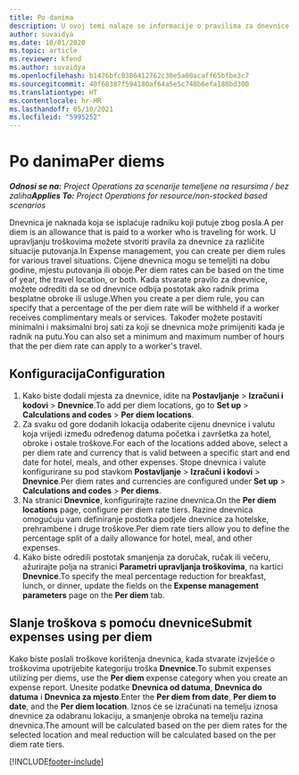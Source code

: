```yaml
---
title: Po danima
description: U ovoj temi nalaze se informacije o pravilima za dnevnice koja se upotrebljavaju za upravljanje troškovima.
author: suvaidya
ms.date: 10/01/2020
ms.topic: article
ms.reviewer: kfend
ms.author: suvaidya
ms.openlocfilehash: b1476bfc0386412762c30e5a00acaff65bfbe3c7
ms.sourcegitcommit: 40f68387f594180af64a5e5c748b6efa188bd300
ms.translationtype: HT
ms.contentlocale: hr-HR
ms.lasthandoff: 05/10/2021
ms.locfileid: "5995252"
---
```

# <a name="per-diems"></a><span data-ttu-id="33c2a-103">Po danima</span><span class="sxs-lookup"><span data-stu-id="33c2a-103">Per diems</span></span>

<span data-ttu-id="33c2a-104">_**Odnosi se na:** Project Operations za scenarije temeljene na resursima / bez zaliha_</span><span class="sxs-lookup"><span data-stu-id="33c2a-104">_**Applies To:** Project Operations for resource/non-stocked based scenarios_</span></span>


<span data-ttu-id="33c2a-105">Dnevnica je naknada koja se isplaćuje radniku koji putuje zbog posla.</span><span class="sxs-lookup"><span data-stu-id="33c2a-105">A per diem is an allowance that is paid to a worker who is traveling for work.</span></span> <span data-ttu-id="33c2a-106">U upravljanju troškovima možete stvoriti pravila za dnevnice za različite situacije putovanja.</span><span class="sxs-lookup"><span data-stu-id="33c2a-106">In Expense management, you can create per diem rules for  various travel situations.</span></span> <span data-ttu-id="33c2a-107">Cijene dnevnica mogu se temeljiti na dobu godine, mjestu putovanja ili oboje.</span><span class="sxs-lookup"><span data-stu-id="33c2a-107">Per diem rates can be based on the time of year, the travel location, or both.</span></span> <span data-ttu-id="33c2a-108">Kada stvarate pravilo za dnevnice, možete odrediti da se od dnevnice odbija postotak ako radnik prima besplatne obroke ili usluge.</span><span class="sxs-lookup"><span data-stu-id="33c2a-108">When you create a per diem  rule, you can specify that a percentage of the per diem rate will be withheld if a worker receives complimentary meals or services.</span></span> <span data-ttu-id="33c2a-109">Također možete postaviti minimalni i maksimalni broj sati za koji se dnevnica može primijeniti kada je radnik na putu.</span><span class="sxs-lookup"><span data-stu-id="33c2a-109">You can also set a minimum and maximum number of hours that the per diem rate can apply to a worker's travel.</span></span>

## <a name="configuration"></a><span data-ttu-id="33c2a-110">Konfiguracija</span><span class="sxs-lookup"><span data-stu-id="33c2a-110">Configuration</span></span> 

1. <span data-ttu-id="33c2a-111">Kako biste dodali mjesta za dnevnice, idite na **Postavljanje** > **Izračuni i kodovi** > **Dnevnice**.</span><span class="sxs-lookup"><span data-stu-id="33c2a-111">To add per diem locations, go to **Set up** > **Calculations and codes** > **Per diem locations**.</span></span>
2. <span data-ttu-id="33c2a-112">Za svaku od gore dodanih lokacija odaberite cijenu dnevnice i valutu koja vrijedi između određenog datuma početka i završetka za hotel, obroke i ostale troškove.</span><span class="sxs-lookup"><span data-stu-id="33c2a-112">For each of the locations added above, select a per diem rate and currency that is valid between a specific start and end date for hotel, meals, and other expenses.</span></span> <span data-ttu-id="33c2a-113">Stope dnevnica i valute konfigurirane su pod stavkom **Postavljanje** > **Izračuni i kodovi** > **Dnevnice**.</span><span class="sxs-lookup"><span data-stu-id="33c2a-113">Per diem rates and currencies are configured under **Set up** > **Calculations and codes** > **Per diems**.</span></span>
3. <span data-ttu-id="33c2a-114">Na stranici **Dnevnice**, konfigurirajte razine dnevnica.</span><span class="sxs-lookup"><span data-stu-id="33c2a-114">On the **Per diem locations** page, configure per diem rate tiers.</span></span> <span data-ttu-id="33c2a-115">Razine dnevnica omogućuju vam definiranje postotka podjele dnevnice za hotelske, prehrambene i druge troškove.</span><span class="sxs-lookup"><span data-stu-id="33c2a-115">Per diem rate tiers allow you to define the percentage split of a daily allowance for hotel, meal, and other expenses.</span></span> 
4. <span data-ttu-id="33c2a-116">Kako biste odredili postotak smanjenja za doručak, ručak ili večeru, ažurirajte polja na stranici **Parametri upravljanja troškovima**, na kartici **Dnevnice**.</span><span class="sxs-lookup"><span data-stu-id="33c2a-116">To specify the meal percentage reduction for breakfast, lunch, or dinner, update the fields on the **Expense management parameters** page on the **Per diem** tab.</span></span> 
    
## <a name="submit-expenses-using-per-diem"></a><span data-ttu-id="33c2a-117">Slanje troškova s pomoću dnevnice</span><span class="sxs-lookup"><span data-stu-id="33c2a-117">Submit expenses using per diem</span></span>
<span data-ttu-id="33c2a-118">Kako biste poslali troškove korištenja dnevnica, kada stvarate izvješće o troškovima upotrijebite kategoriju troška **Dnevnice**.</span><span class="sxs-lookup"><span data-stu-id="33c2a-118">To submit expenses utilizing per diems, use the **Per diem** expense category when you create an expense report.</span></span> <span data-ttu-id="33c2a-119">Unesite podatke **Dnevnica od datuma**, **Dnevnica do datuma** i **Dnevnica za mjesto**.</span><span class="sxs-lookup"><span data-stu-id="33c2a-119">Enter the **Per diem from date**, **Per diem to date**,  and the **Per diem location**.</span></span> <span data-ttu-id="33c2a-120">Iznos će se izračunati na temelju iznosa dnevnice za odabranu lokaciju, a smanjenje obroka na temelju razina dnevnica.</span><span class="sxs-lookup"><span data-stu-id="33c2a-120">The amount will be calculated based on the per diem rates for the selected location and meal reduction will be calculated based on the per diem rate tiers.</span></span>


[!INCLUDE[footer-include](../includes/footer-banner.md)]